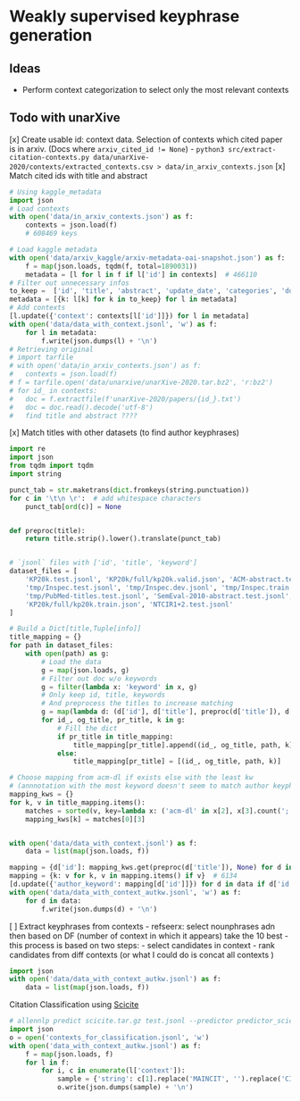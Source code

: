 # Weakly supervised keyphrase generation

## Ideas

- Perform context categorization to select only the most relevant contexts


## Todo with unarXive

[x] Create usable id: context data. Selection of contexts which cited paper is in arxiv. (Docs where `arxiv_cited_id != None`)
	- `python3 src/extract-citation-contexts.py data/unarXive-2020/contexts/extracted_contexts.csv > data/in_arxiv_contexts.json`
[x] Match cited ids with title and abstract
```python
# Using kaggle_metadata
import json
# Load contexts
with open('data/in_arxiv_contexts.json') as f:
	contexts = json.load(f)
	# 608469 keys

# Load kaggle metadata
with open('data/arxiv_kaggle/arxiv-metadata-oai-snapshot.json') as f:
	f = map(json.loads, tqdm(f, total=1890031))
	metadata = [l for l in f if l['id'] in contexts]  # 466110
# Filter out unnecessary infos
to_keep =  ['id', 'title', 'abstract', 'update_date', 'categories', 'doi']
metadata = [{k: l[k] for k in to_keep} for l in metadata]
# Add contexts
[l.update({'context': contexts[l['id']]}) for l in metadata]
with open('data/data_with_context.jsonl', 'w') as f: 
	for l in metadata: 
		f.write(json.dumps(l) + '\n') 
# Retrieving original
# import tarfile
# with open('data/in_arxiv_contexts.json') as f:
# 	contexts = json.load(f)
# f = tarfile.open('data/unarxive/unarXive-2020.tar.bz2', 'r:bz2')
# for id_ in contexts:
# 	doc = f.extractfile(f'unarXive-2020/papers/{id_}.txt')
# 	doc = doc.read().decode('utf-8')
# 	find title and abstract ????
```
[x] Match titles with other datasets (to find author keyphrases)
```python
import re
import json
from tqdm import tqdm
import string

punct_tab = str.maketrans(dict.fromkeys(string.punctuation))
for c in '\t\n \r':  # add whitespace characters
    punct_tab[ord(c)] = None


def preproc(title):
    return title.strip().lower().translate(punct_tab)


# `jsonl` files with ['id', 'title', 'keyword']
dataset_files = [
    'KP20k.test.jsonl', 'KP20k/full/kp20k.valid.json', 'ACM-abstract.test.jsonl',
    'tmp/Inspec.test.jsonl', 'tmp/Inspec.dev.jsonl', 'tmp/Inspec.train.jsonl', 'KDD.test.jsonl', 'NUS.test.jsonl',
    'tmp/PubMed-titles.test.jsonl', 'SemEval-2010-abstract.test.jsonl', 'WWW.test.jsonl', 'tmp/acm-dl.test.jsonl',
    'KP20k/full/kp20k.train.json', 'NTCIR1+2.test.jsonl'
]

# Build a Dict[title,Tuple[info]]
title_mapping = {}
for path in dataset_files:
    with open(path) as g:
        # Load the data
        g = map(json.loads, g)
        # Filter out doc w/o keywords
        g = filter(lambda x: 'keyword' in x, g)
        # Only keep id, title, keywords
        # And preprocess the titles to increase matching
        g = map(lambda d: (d['id'], d['title'], preproc(d['title']), d['keyword']), g)
        for id_, og_title, pr_title, k in g:
            # Fill the dict
            if pr_title in title_mapping:
                title_mapping[pr_title].append((id_, og_title, path, k))
            else:
                title_mapping[pr_title] = [(id_, og_title, path, k)]

# Choose mapping from acm-dl if exists else with the least kw
# (annnotation with the most keyword doesn't seem to match author keyphrases)
mapping_kws = {}
for k, v in title_mapping.items(): 
    matches = sorted(v, key=lambda x: ('acm-dl' in x[2], x[3].count(';')), reverse=True)
    mapping_kws[k] = matches[0][3]


with open('data/data_with_context.jsonl') as f:
	data = list(map(json.loads, f))

mapping = {d['id']: mapping_kws.get(preproc(d['title']), None) for d in data}
mapping = {k: v for k, v in mapping.items() if v}  # 6134
[d.update({'author_keyword': mapping[d['id']]}) for d in data if d['id'] in mapping]
with open('data/data_with_context_autkw.jsonl', 'w') as f: 
	for d in data: 
		f.write(json.dumps(d) + '\n')
```
[ ] Extract keyphrases from contexts
	- refseerx: select nounphrases adn then based on DF (number of context in which it appears) take the 10 best
	- this process is based on two steps:
		- select candidates in context
		- rank candidates from diff contexts (or what I could do is concat all contexts )

```python
import json
with open('data/data_with_context_autkw.jsonl') as f:
	data = list(map(json.loads, f))
```


Citation Classification using [Scicite](https://github.com/allenai/scicite)

```python
# allennlp predict scicite.tar.gz test.jsonl --predictor predictor_scicite --include-package scicite --overrides "{'model':{'data_format':''}}"
import json
o = open('contexts_for_classification.jsonl', 'w')
with open('data_with_context_autkw.jsonl') as f:
    f = map(json.loads, f)
    for l in f:
        for i, c in enumerate(l['context']):
            sample = {'string': c[1].replace('MAINCIT', '').replace('CIT', '').replace('FORMULA', ''), 'citingPaperId': c[0], 'citedPaperId': l['id'], 'excerpt_index': i, 'label': None, 'sectionName': None}
            o.write(json.dumps(sample) + '\n')
```